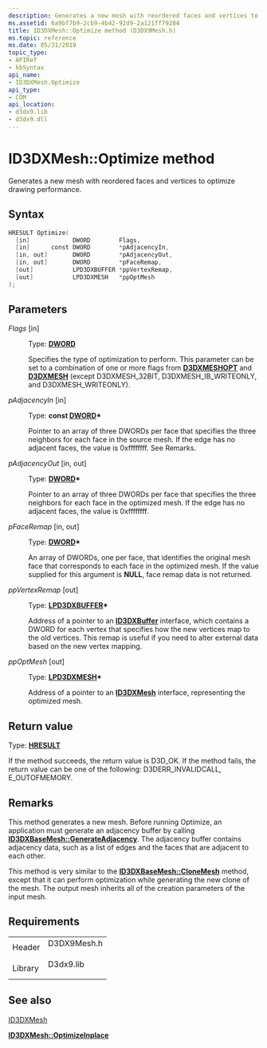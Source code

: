 ```yaml
---
description: Generates a new mesh with reordered faces and vertices to optimize drawing performance.
ms.assetid: 6a9bf7b9-2cb9-4b42-92d9-2a121ff79284
title: ID3DXMesh::Optimize method (D3DX9Mesh.h)
ms.topic: reference
ms.date: 05/31/2018
topic_type: 
- APIRef
- kbSyntax
api_name: 
- ID3DXMesh.Optimize
api_type: 
- COM
api_location: 
- d3dx9.lib
- d3dx9.dll
---
```


# ID3DXMesh::Optimize method

Generates a new mesh with reordered faces and vertices to optimize drawing performance.

## Syntax


```C++
HRESULT Optimize(
  [in]            DWORD        Flags,
  [in]      const DWORD        *pAdjacencyIn,
  [in, out]       DWORD        *pAdjacencyOut,
  [in, out]       DWORD        *pFaceRemap,
  [out]           LPD3DXBUFFER *ppVertexRemap,
  [out]           LPD3DXMESH   *ppOptMesh
);
```



## Parameters

<dl> <dt>

*Flags* \[in\]
</dt> <dd>

Type: **[**DWORD**](../winprog/windows-data-types.md)**

Specifies the type of optimization to perform. This parameter can be set to a combination of one or more flags from [**D3DXMESHOPT**](./d3dxmeshopt.md) and [**D3DXMESH**](./d3dxmesh.md) (except D3DXMESH\_32BIT, D3DXMESH\_IB\_WRITEONLY, and D3DXMESH\_WRITEONLY).

</dd> <dt>

*pAdjacencyIn* \[in\]
</dt> <dd>

Type: **const [**DWORD**](../winprog/windows-data-types.md)\***

Pointer to an array of three DWORDs per face that specifies the three neighbors for each face in the source mesh. If the edge has no adjacent faces, the value is 0xffffffff. See Remarks.

</dd> <dt>

*pAdjacencyOut* \[in, out\]
</dt> <dd>

Type: **[**DWORD**](../winprog/windows-data-types.md)\***

Pointer to an array of three DWORDs per face that specifies the three neighbors for each face in the optimized mesh. If the edge has no adjacent faces, the value is 0xffffffff.

</dd> <dt>

*pFaceRemap* \[in, out\]
</dt> <dd>

Type: **[**DWORD**](../winprog/windows-data-types.md)\***

An array of DWORDs, one per face, that identifies the original mesh face that corresponds to each face in the optimized mesh. If the value supplied for this argument is **NULL**, face remap data is not returned.

</dd> <dt>

*ppVertexRemap* \[out\]
</dt> <dd>

Type: **[**LPD3DXBUFFER**](id3dxbuffer.md)\***

Address of a pointer to an [**ID3DXBuffer**](id3dxbuffer.md) interface, which contains a DWORD for each vertex that specifies how the new vertices map to the old vertices. This remap is useful if you need to alter external data based on the new vertex mapping.

</dd> <dt>

*ppOptMesh* \[out\]
</dt> <dd>

Type: **[**LPD3DXMESH**](id3dxmesh.md)\***

Address of a pointer to an [**ID3DXMesh**](id3dxmesh.md) interface, representing the optimized mesh.

</dd> </dl>

## Return value

Type: **[**HRESULT**](https://msdn.microsoft.com/library/Bb401631(v=MSDN.10).aspx)**

If the method succeeds, the return value is D3D\_OK. If the method fails, the return value can be one of the following: D3DERR\_INVALIDCALL, E\_OUTOFMEMORY.

## Remarks

This method generates a new mesh. Before running Optimize, an application must generate an adjacency buffer by calling [**ID3DXBaseMesh::GenerateAdjacency**](id3dxbasemesh--generateadjacency.md). The adjacency buffer contains adjacency data, such as a list of edges and the faces that are adjacent to each other.

This method is very similar to the [**ID3DXBaseMesh::CloneMesh**](id3dxbasemesh--clonemesh.md) method, except that it can perform optimization while generating the new clone of the mesh. The output mesh inherits all of the creation parameters of the input mesh.

## Requirements



|                    |                                                                                        |
|--------------------|----------------------------------------------------------------------------------------|
| Header<br/>  | <dl> <dt>D3DX9Mesh.h</dt> </dl> |
| Library<br/> | <dl> <dt>D3dx9.lib</dt> </dl>   |



## See also

<dl> <dt>

[ID3DXMesh](id3dxmesh.md)
</dt> <dt>

[**ID3DXMesh::OptimizeInplace**](id3dxmesh--optimizeinplace.md)
</dt> </dl>

 

 
